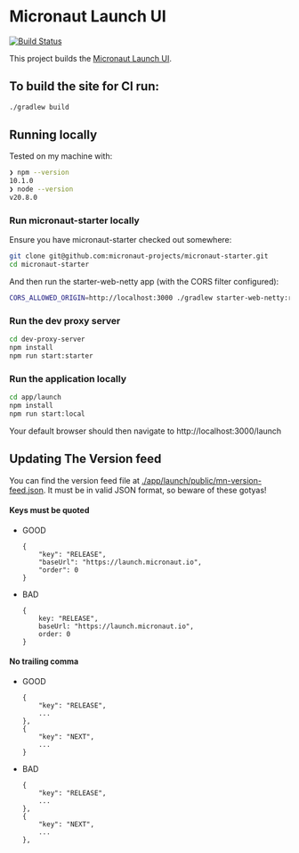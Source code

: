 # Micronaut Launch UI

[![Build Status](https://github.com/micronaut-projects/micronaut-starter-ui/workflows/Publish/badge.svg)](https://github.com/micronaut-projects/micronaut-starter-ui/actions)

This project builds the [Micronaut Launch UI](https://launch.micronaut.io).

## To build the site for CI run:

```bash
./gradlew build
```

## Running locally

Tested on my machine with:

```bash
❯ npm --version
10.1.0
❯ node --version
v20.8.0
```

### Run micronaut-starter locally

Ensure you have micronaut-starter checked out somewhere:

```bash
git clone git@github.com:micronaut-projects/micronaut-starter.git
cd micronaut-starter
```

And then run the starter-web-netty app (with the CORS filter configured):

```bash
CORS_ALLOWED_ORIGIN=http://localhost:3000 ./gradlew starter-web-netty:run
```

### Run the dev proxy server

```bash
cd dev-proxy-server
npm install
npm run start:starter
```

### Run the application locally

```bash
cd app/launch
npm install
npm run start:local
```

Your default browser should then navigate to http://localhost:3000/launch

## Updating The Version feed

You can find the version feed file at [./app/launch/public/mn-version-feed.json](./app/launch/public/mn-version-feed.json). It must be in valid JSON format, so beware of these gotyas!

#### Keys must be quoted

- GOOD

  ```
  {
      "key": "RELEASE",
      "baseUrl": "https://launch.micronaut.io",
      "order": 0
  }
  ```

- BAD

  ```
  {
      key: "RELEASE",
      baseUrl: "https://launch.micronaut.io",
      order: 0
  }
  ```

#### No trailing comma

- GOOD

  ```
  {
      "key": "RELEASE",
      ...
  },
  {
      "key": "NEXT",
      ...
  }
  ```

- BAD

  ```
  {
      "key": "RELEASE",
      ...
  },
  {
      "key": "NEXT",
      ...
  },
  ```
